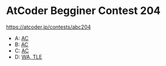 # AtCoder Begginer Contest 204

https://atcoder.jp/contests/abc204

- A: [AC](https://atcoder.jp/contests/abc204/submissions/23227712)
- B: [AC](https://atcoder.jp/contests/abc204/submissions/23229487)
- C: [AC](https://atcoder.jp/contests/abc204/submissions/23245716)
- D: [WA, TLE](https://atcoder.jp/contests/abc204/submissions/23255232)